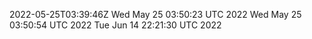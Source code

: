 2022-05-25T03:39:46Z
Wed May 25 03:50:23 UTC 2022
Wed May 25 03:50:54 UTC 2022
Tue Jun 14 22:21:30 UTC 2022
